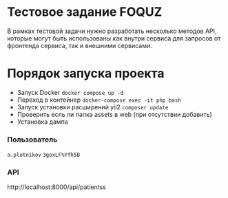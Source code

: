 # Тестовое задание FOQUZ

В рамках тестовой задачи нужно разработать несколько методов API,
которые могут быть использованы как внутри сервиса для запросов от фронтенда сервиса, так и внешними сервисами.

# Порядок запуска проекта

* Запуск Docker `` docker compose up -d ``
* Переход в контейнер  `` docker-compose exec -it php bash ``
* Запуск установки расширений yii2 `` composer update ``
* Проверить есль ли папка assets в web (при отсутствии добавить)
* Установка дампа


### Пользователь
``a.plotnikov``
``3goxLF%Yfh5B``

### API
http://localhost:8000/api/patientss

